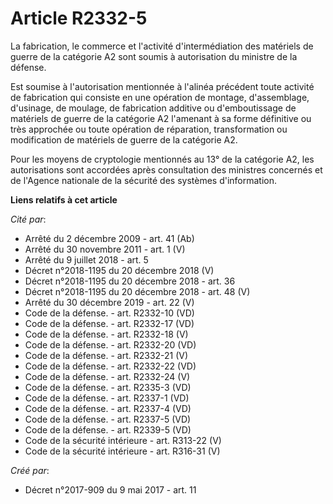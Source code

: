 # Article R2332-5

La fabrication, le commerce et l'activité d'intermédiation des matériels de guerre de la catégorie A2 sont soumis à
autorisation du ministre de la défense.

Est soumise à l'autorisation mentionnée à l'alinéa précédent toute activité de fabrication qui consiste en une opération de
montage, d'assemblage, d'usinage, de moulage, de fabrication additive ou d'emboutissage de matériels de guerre de la
catégorie A2 l'amenant à sa forme définitive ou très approchée ou toute opération de réparation, transformation ou
modification de matériels de guerre de la catégorie A2.

Pour les moyens de cryptologie mentionnés au 13° de la catégorie A2, les autorisations sont accordées après consultation des
ministres concernés et de l'Agence nationale de la sécurité des systèmes d'information.

**Liens relatifs à cet article**

_Cité par_:

  - Arrêté du 2 décembre 2009 - art. 41 (Ab)
  - Arrêté du 30 novembre 2011 - art. 1 (V)
  - Arrêté du 9 juillet 2018 - art. 5
  - Décret n°2018-1195 du 20 décembre 2018 (V)
  - Décret n°2018-1195 du 20 décembre 2018 - art. 36
  - Décret n°2018-1195 du 20 décembre 2018 - art. 48 (V)
  - Arrêté du 30 décembre 2019 - art. 22 (V)
  - Code de la défense. - art. R2332-10 (VD)
  - Code de la défense. - art. R2332-17 (VD)
  - Code de la défense. - art. R2332-18 (V)
  - Code de la défense. - art. R2332-20 (VD)
  - Code de la défense. - art. R2332-21 (V)
  - Code de la défense. - art. R2332-22 (VD)
  - Code de la défense. - art. R2332-24 (V)
  - Code de la défense. - art. R2335-3 (VD)
  - Code de la défense. - art. R2337-1 (VD)
  - Code de la défense. - art. R2337-4 (VD)
  - Code de la défense. - art. R2337-5 (VD)
  - Code de la défense. - art. R2339-5 (VD)
  - Code de la sécurité intérieure - art. R313-22 (V)
  - Code de la sécurité intérieure - art. R316-31 (V)

_Créé par_:

  - Décret n°2017-909 du 9 mai 2017 - art. 11
